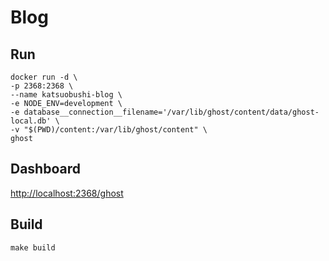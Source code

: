 # Blog

## Run
```
docker run -d \
-p 2368:2368 \
--name katsuobushi-blog \
-e NODE_ENV=development \
-e database__connection__filename='/var/lib/ghost/content/data/ghost-local.db' \
-v "$(PWD)/content:/var/lib/ghost/content" \
ghost
```

## Dashboard
[http://localhost:2368/ghost](http://localhost:2368/ghost)

## Build
```
make build
```